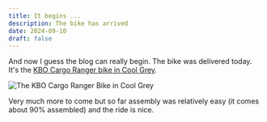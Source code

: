 ```yaml
---
title: It begins ...
description: The bike has arrived
date: 2024-09-10
draft: false
---
```

And now I guess the blog can really begin. The bike was delivered today. It's the [KBO Cargo Ranger bike in Cool Grey](https://kbobike.com/products/electric-cargo-bike-ranger).

<img src="bike.png" alt="The KBO Cargo Ranger Bike in Cool Grey">

Very much more to come but so far assembly was relatively easy (it comes about 90% assembled) and the ride is nice.
